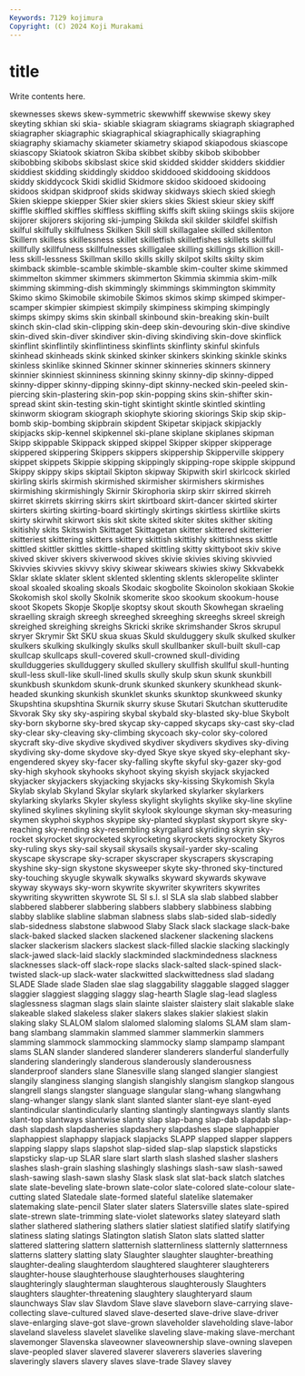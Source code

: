```yaml
---
Keywords: 7129 kojimura
Copyright: (C) 2024 Koji Murakami
---
```


# title

Write contents here.



 skewnesses skews skew-symmetric skewwhiff skewwise skewy skey skeyting skhian
ski skia- skiable skiagram skiagrams skiagraph skiagraphed skiagrapher skiagraphic skiagraphical
skiagraphically skiagraphing skiagraphy skiamachy skiameter skiametry skiapod skiapodous skiascope skiascopy
Skiatook skiatron Skiba skibbet skibby skibob skibobber skibobbing skibobs skibslast
skice skid skidded skidder skidders skiddier skiddiest skidding skiddingly skiddoo
skiddooed skiddooing skiddoos skiddy skiddycock Skidi skidlid Skidmore skidoo skidooed
skidooing skidoos skidpan skidproof skids skidway skidways skiech skied skiegh
Skien skieppe skiepper Skier skier skiers skies Skiest skieur skiey
skiff skiffle skiffled skiffles skiffless skiffling skiffs skift skiing skiings
skiis skijore skijorer skijorers skijoring ski-jumping Skikda skil skilder skildfel
skilfish skilful skilfully skilfulness Skilken Skill skill skillagalee skilled skillenton
Skillern skilless skillessness skillet skilletfish skilletfishes skillets skillful skillfully skillfulness
skillfulnesses skilligalee skilling skillings skillion skill-less skill-lessness Skillman skillo skills
skilly skilpot skilts skilty skim skimback skimble-scamble skimble-skamble skim-coulter skime
skimmed skimmelton skimmer skimmers skimmerton Skimmia skimmia skim-milk skimming skimming-dish
skimmingly skimmings skimmington skimmity Skimo skimo Skimobile skimobile Skimos skimos
skimp skimped skimper-scamper skimpier skimpiest skimpily skimpiness skimping skimpingly skimps
skimpy skims skin skinball skinbound skin-breaking skin-built skinch skin-clad skin-clipping
skin-deep skin-devouring skin-dive skindive skin-dived skin-diver skindiver skin-diving skindiving skin-dove
skinflick skinflint skinflintily skinflintiness skinflints skinflinty skinful skinfuls skinhead skinheads
skink skinked skinker skinkers skinking skinkle skinks skinless skinlike skinned
Skinner skinner skinneries skinners skinnery skinnier skinniest skinniness skinning skinny
skinny-dip skinny-dipped skinny-dipper skinny-dipping skinny-dipt skinny-necked skin-peeled skin-piercing skin-plastering skin-pop
skin-popping skins skin-shifter skin-spread skint skin-testing skin-tight skintight skintle skintled
skintling skinworm skiogram skiograph skiophyte skioring skiorings Skip skip skip-bomb
skip-bombing skipbrain skipdent Skipetar skipjack skipjackly skipjacks skip-kennel skipkennel ski-plane
skiplane skiplanes skipman Skipp skippable Skippack skipped skippel Skipper skipper
skipperage skippered skippering Skippers skippers skippership Skipperville skippery skippet skippets
Skippie skipping skippingly skipping-rope skipple skippund Skippy skippy skips skiptail
Skipton skipway Skipwith skirl skirlcock skirled skirling skirls skirmish skirmished
skirmisher skirmishers skirmishes skirmishing skirmishingly Skirnir Skirophoria skirp skirr skirred
skirreh skirret skirrets skirring skirrs skirt skirtboard skirt-dancer skirted skirter
skirters skirting skirting-board skirtingly skirtings skirtless skirtlike skirts skirty skirwhit
skirwort skis skit skite skited skiter skites skither skiting skitishly
skits Skitswish Skittaget Skittagetan skitter skittered skitterier skitteriest skittering skitters
skittery skittish skittishly skittishness skittle skittled skittler skittles skittle-shaped skittling
skitty skittyboot skiv skive skived skiver skivers skiverwood skives skivie
skivies skiving skivvied Skivvies skivvies skivvy skivy skiwear skiwears skiwies
skiwy Skkvabekk Sklar sklate sklater sklent sklented sklenting sklents skleropelite
sklinter skoal skoaled skoaling skoals Skodaic skogbolite Skoinolon skokiaan Skokie
Skokomish skol skolly Skolnik skomerite skoo skookum skookum-house skoot Skopets
Skopje Skoplje skoptsy skout skouth Skowhegan skraeling skraelling skraigh skreegh
skreeghed skreeghing skreeghs skreel skreigh skreighed skreighing skreighs Skricki skrike
skrimshander Skros skrupul skryer Skrymir Skt SKU skua skuas Skuld
skulduggery skulk skulked skulker skulkers skulking skulkingly skulks skull skullbanker
skull-built skull-cap skullcap skullcaps skull-covered skull-crowned skull-dividing skullduggeries skullduggery skulled
skullery skullfish skullful skull-hunting skull-less skull-like skull-lined skulls skully skulp
skun skunk skunkbill skunkbush skunkdom skunk-drunk skunked skunkery skunkhead skunk-headed
skunking skunkish skunklet skunks skunktop skunkweed skunky Skupshtina skupshtina Skurnik
skurry skuse Skutari Skutchan skutterudite Skvorak Sky sky sky-aspiring skybal
skybald sky-blasted sky-blue Skybolt sky-born skyborne sky-bred skycap sky-capped skycaps
sky-cast sky-clad sky-clear sky-cleaving sky-climbing skycoach sky-color sky-colored skycraft sky-dive
skydive skydived skydiver skydivers skydives sky-diving skydiving sky-dome skydove sky-dyed
Skye skye skyed sky-elephant sky-engendered skyey sky-facer sky-falling skyfte skyful
sky-gazer sky-god sky-high skyhook skyhooks skyhoot skying skyish skyjack skyjacked
skyjacker skyjackers skyjacking skyjacks sky-kissing Skykomish Skyla Skylab skylab Skyland
Skylar skylark skylarked skylarker skylarkers skylarking skylarks Skyler skyless skylight
skylights skylike sky-line skyline skylined skylines skylining skylit skylook skylounge
skyman sky-measuring skymen skyphoi skyphos skypipe sky-planted skyplast skyport skyre
sky-reaching sky-rending sky-resembling skyrgaliard skyriding skyrin sky-rocket skyrocket skyrocketed skyrocketing
skyrockets skyrockety Skyros sky-ruling skys sky-sail skysail skysails skysail-yarder sky-scaling
skyscape skyscrape sky-scraper skyscraper skyscrapers skyscraping skyshine sky-sign skystone skysweeper
skyte sky-throned sky-tinctured sky-touching skyugle skywalk skywalks skyward skywards skywave
skyway skyways sky-worn skywrite skywriter skywriters skywrites skywriting skywritten skywrote
SL Sl s.l. sl SLA sla slab slabbed slabber slabbered
slabberer slabbering slabbers slabbery slabbiness slabbing slabby slablike slabline slabman
slabness slabs slab-sided slab-sidedly slab-sidedness slabstone slabwood Slaby Slack slack
slackage slack-bake slack-baked slacked slacken slackened slackener slackening slackens slacker
slackerism slackers slackest slack-filled slackie slacking slackingly slack-jawed slack-laid slackly
slackminded slackmindedness slackness slacknesses slack-off slack-rope slacks slack-salted slack-spined slack-twisted
slack-up slack-water slackwitted slackwittedness slad sladang SLADE Slade slade Sladen
slae slag slaggability slaggable slagged slagger slaggier slaggiest slagging slaggy
slag-hearth Slagle slag-lead slagless slaglessness slagman slags slain slainte slaister
slaistery slait slakable slake slakeable slaked slakeless slaker slakers slakes
slakier slakiest slakin slaking slaky SLALOM slalom slalomed slaloming slaloms
SLAM slam slam-bang slambang slammakin slammed slammer slammerkin slammers slamming
slammock slammocking slammocky slamp slampamp slampant slams SLAN slander slandered
slanderer slanderers slanderful slanderfully slandering slanderingly slanderous slanderously slanderousness slanderproof
slanders slane Slanesville slang slanged slangier slangiest slangily slanginess slanging
slangish slangishly slangism slangkop slangous slangrell slangs slangster slanguage slangular
slang-whang slangwhang slang-whanger slangy slank slant slanted slanter slant-eye slant-eyed
slantindicular slantindicularly slanting slantingly slantingways slantly slants slant-top slantways slantwise
slanty slap slap-bang slap-dab slapdab slap-dash slapdash slapdasheries slapdashery slapdashes
slape slaphappier slaphappiest slaphappy slapjack slapjacks SLAPP slapped slapper slappers
slapping slappy slaps slapshot slap-sided slap-slap slapstick slapsticks slapsticky slap-up
SLAR slare slart slarth slash slashed slasher slashers slashes slash-grain
slashing slashingly slashings slash-saw slash-sawed slash-sawing slash-sawn slashy Slask slask
slat slat-back slatch slatches slate slate-beveling slate-brown slate-color slate-colored slate-colour
slate-cutting slated Slatedale slate-formed slateful slatelike slatemaker slatemaking slate-pencil Slater
slater slaters Slatersville slates slate-spired slate-strewn slate-trimming slate-violet slateworks slatey
slateyard slath slather slathered slathering slathers slatier slatiest slatified slatify
slatifying slatiness slating slatings Slatington slatish Slaton slats slatted slatter
slattered slattering slattern slatternish slatternliness slatternly slatternness slatterns slattery slatting
slaty Slaughter slaughter slaughter-breathing slaughter-dealing slaughterdom slaughtered slaughterer slaughterers slaughter-house
slaughterhouse slaughterhouses slaughtering slaughteringly slaughterman slaughterous slaughterously Slaughters slaughters slaughter-threatening
slaughtery slaughteryard slaum slaunchways Slav slav Slavdom Slave slave slaveborn
slave-carrying slave-collecting slave-cultured slaved slave-deserted slave-drive slave-driver slave-enlarging slave-got slave-grown
slaveholder slaveholding slave-labor slaveland slaveless slavelet slavelike slaveling slave-making slave-merchant
slavemonger Slavenska slaveowner slaveownership slave-owning slavepen slave-peopled slaver slavered slaverer
slaverers slaveries slavering slaveringly slavers slavery slaves slave-trade Slavey slavey
